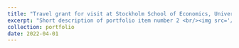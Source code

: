 ```yaml
---
title: "Travel grant for visit at Stockholm School of Economics, University of Amsterdam"
excerpt: "Short description of portfolio item number 2 <br/><img src='/images/500x300.png'>"
collection: portfolio
date: 2022-04-01
---
```


